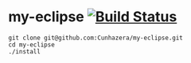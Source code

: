 # my-eclipse [![Build Status](https://travis-ci.org/caarlos0/my-eclipse.svg)](https://travis-ci.org/caarlos0/my-eclipse)

```console
git clone git@github.com:Cunhazera/my-eclipse.git
cd my-eclipse
./install
```
